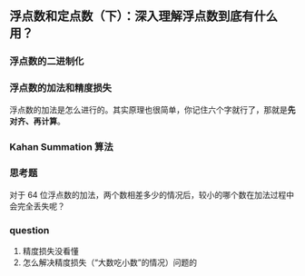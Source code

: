 ## 浮点数和定点数（下）：深入理解浮点数到底有什么用？

### 浮点数的二进制化

### 浮点数的加法和精度损失

浮点数的加法是怎么进行的。其实原理也很简单，你记住六个字就行了，那就是**先对齐、再计算**。

### Kahan Summation 算法

### 思考题

对于 64 位浮点数的加法，两个数相差多少的情况后，较小的哪个数在加法过程中会完全丢失呢？

### question

1. 精度损失没看懂
2. 怎么解决精度损失（“大数吃小数”的情况）问题的